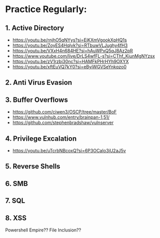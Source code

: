 # Practice Regularly:

## 1. Active Directory
- https://youtu.be/rnjhO5qNYys?si=EjKXmVgookXpHQ1s
- https://youtu.be/ZoyES4Hqlyk?si=RTbuwVLJughy4fH3
- https://youtu.be/VXxH4n684HE?si=hAuWPxQ5qJ8Az2pR
- https://www.youtube.com/live/DrLS4wfFL-s?si=CThf_KiunMgNYzsx
- https://youtu.be/zV1rzbi30nc?si=HAMFkPHrHYh9OXYX
- https://youtu.be/xftEuVQ7kY0?si=eByiWGVSeYnkqzo0

## 2. Anti Virus Evasion

## 3. Buffer Overflows
- https://github.com/ciwen3/OSCP/tree/master/BoF
- https://www.vulnhub.com/entry/brainpan-1,51/
- https://github.com/stephenbradshaw/vulnserver

## 4. Privilege Excalation
- https://youtu.be/uTcrbNBcoxQ?si=6P3OCaIo3iU2aJ5v

## 5. Reverse Shells

## 6. SMB

## 7. SQL

## 8. XSS




Powershell Empire??
File Inclusion??
